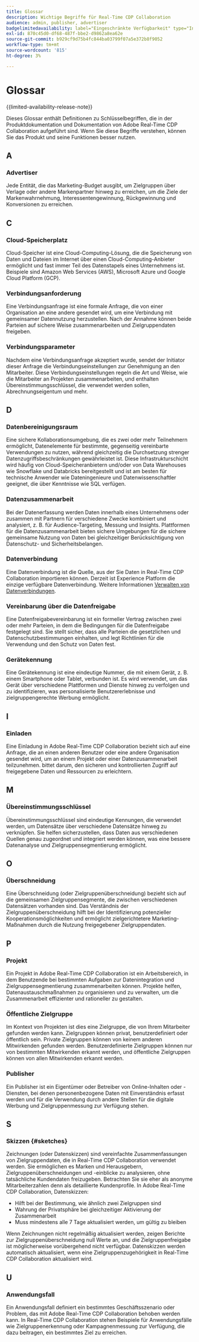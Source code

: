 ```yaml
---
title: Glossar
description: Wichtige Begriffe für Real-Time CDP Collaboration
audience: admin, publisher, advertiser
badgelimitedavailability: label="Eingeschränkte Verfügbarkeit" type="Informative" url="https://helpx.adobe.com/de/legal/product-descriptions/real-time-customer-data-platform-collaboration.html newtab=true"
exl-id: 870c45d0-df68-487f-bbe2-d9862a8ea62e
source-git-commit: b929cf9d75b4fc844ba03799f07a5e372b8f9052
workflow-type: tm+mt
source-wordcount: '815'
ht-degree: 3%

---
```


# Glossar

{{limited-availability-release-note}}

Dieses Glossar enthält Definitionen zu Schlüsselbegriffen, die in der Produktdokumentation und Dokumentation von Adobe Real-Time CDP Collaboration aufgeführt sind. Wenn Sie diese Begriffe verstehen, können Sie das Produkt und seine Funktionen besser nutzen.

## A

### Advertiser

Jede Entität, die das Marketing-Budget ausgibt, um Zielgruppen über Verlage oder andere Markenpartner hinweg zu erreichen, um die Ziele der Markenwahrnehmung, Interessentengewinnung, Rückgewinnung und Konversionen zu erreichen.

## C

### Cloud-Speicherplatz

Cloud-Speicher ist eine Cloud-Computing-Lösung, die die Speicherung von Daten und Dateien im Internet über einen Cloud-Computing-Anbieter ermöglicht und fast immer Teil des Datenstapels eines Unternehmens ist. Beispiele sind Amazon Web Services (AWS), Microsoft Azure und Google Cloud Platform (GCP).

### Verbindungsanforderung

Eine Verbindungsanfrage ist eine formale Anfrage, die von einer Organisation an eine andere gesendet wird, um eine Verbindung mit gemeinsamer Datennutzung herzustellen. Nach der Annahme können beide Parteien auf sichere Weise zusammenarbeiten und Zielgruppendaten freigeben.

### Verbindungsparameter

Nachdem eine Verbindungsanfrage akzeptiert wurde, sendet der Initiator dieser Anfrage die Verbindungseinstellungen zur Genehmigung an den Mitarbeiter. Diese Verbindungseinstellungen regeln die Art und Weise, wie die Mitarbeiter an Projekten zusammenarbeiten, und enthalten Übereinstimmungsschlüssel, die verwendet werden sollen, Abrechnungseigentum und mehr.

<!--

### Crosswalk

An identity crosswalk is a tool used to connect different identifiers across datasets to enrich your audience data with additional attributes or dimensions. It creates a bridge between different data points, allowing for a more comprehensive and cohesive view of the data.

-->

## D

### Datenbereinigungsraum

Eine sichere Kollaborationsumgebung, die es zwei oder mehr Teilnehmern ermöglicht, Datenelemente für bestimmte, gegenseitig vereinbarte Verwendungen zu nutzen, während gleichzeitig die Durchsetzung strenger Datenzugriffsbeschränkungen gewährleistet ist. Diese Infrastrukturschicht wird häufig von Cloud-Speicheranbietern und/oder von Data Warehouses wie Snowflake und Databricks bereitgestellt und ist am besten für technische Anwender wie Dateningenieure und Datenwissenschaftler geeignet, die über Kenntnisse wie SQL verfügen.

### Datenzusammenarbeit

Bei der Datenerfassung werden Daten innerhalb eines Unternehmens oder zusammen mit Partnern für verschiedene Zwecke kombiniert und analysiert, z. B. für Audience-Targeting, Messung und Insights. Plattformen für die Datenzusammenarbeit bieten sichere Umgebungen für die sichere gemeinsame Nutzung von Daten bei gleichzeitiger Berücksichtigung von Datenschutz- und Sicherheitsbelangen.

### Datenverbindung

Eine Datenverbindung ist die Quelle, aus der Sie Daten in Real-Time CDP Collaboration importieren können. Derzeit ist Experience Platform die einzige verfügbare Datenverbindung. Weitere Informationen [Verwalten von Datenverbindungen](/help/guide/setup/manage-data-connection.md).

### Vereinbarung über die Datenfreigabe

Eine Datenfreigabevereinbarung ist ein formeller Vertrag zwischen zwei oder mehr Parteien, in dem die Bedingungen für die Datenfreigabe festgelegt sind. Sie stellt sicher, dass alle Parteien die gesetzlichen und Datenschutzbestimmungen einhalten, und legt Richtlinien für die Verwendung und den Schutz von Daten fest.

### Gerätekennung

Eine Gerätekennung ist eine eindeutige Nummer, die mit einem Gerät, z. B. einem Smartphone oder Tablet, verbunden ist. Es wird verwendet, um das Gerät über verschiedene Plattformen und Dienste hinweg zu verfolgen und zu identifizieren, was personalisierte Benutzererlebnisse und zielgruppengerechte Werbung ermöglicht.

## I

### Einladen

Eine Einladung in Adobe Real-Time CDP Collaboration bezieht sich auf eine Anfrage, die an einen anderen Benutzer oder eine andere Organisation gesendet wird, um an einem Projekt oder einer Datenzusammenarbeit teilzunehmen. bittet darum, den sicheren und kontrollierten Zugriff auf freigegebene Daten und Ressourcen zu erleichtern.

<!--

## J

### Join key

In the context of identity crosswalks, a join key is a unique identifier used to match and link different identifiers across datasets, enabling the integration and unification of audience data from various sources. For example, a hashed email (HEM) can be a join key.

-->

## M

### Übereinstimmungsschlüssel

Übereinstimmungsschlüssel sind eindeutige Kennungen, die verwendet werden, um Datensätze über verschiedene Datensätze hinweg zu verknüpfen. Sie helfen sicherzustellen, dass Daten aus verschiedenen Quellen genau zugeordnet und integriert werden können, was eine bessere Datenanalyse und Zielgruppensegmentierung ermöglicht.

## O

### Überschneidung

Eine Überschneidung (oder Zielgruppenüberschneidung) bezieht sich auf die gemeinsamen Zielgruppensegmente, die zwischen verschiedenen Datensätzen vorhanden sind. Das Verständnis der Zielgruppenüberschneidung hilft bei der Identifizierung potenzieller Kooperationsmöglichkeiten und ermöglicht zielgerichtetere Marketing-Maßnahmen durch die Nutzung freigegebener Zielgruppendaten.

## P

### Projekt

Ein Projekt in Adobe Real-Time CDP Collaboration ist ein Arbeitsbereich, in dem Benutzende bei bestimmten Aufgaben zur Datenintegration und Zielgruppensegmentierung zusammenarbeiten können. Projekte helfen, Datenaustauschmaßnahmen zu organisieren und zu verwalten, um die Zusammenarbeit effizienter und rationeller zu gestalten.

### Öffentliche Zielgruppe

Im Kontext von Projekten ist dies eine Zielgruppe, die von Ihrem Mitarbeiter gefunden werden kann. Zielgruppen können privat, benutzerdefiniert oder öffentlich sein. Private Zielgruppen können von keinem anderen Mitwirkenden gefunden werden. Benutzerdefinierte Zielgruppen können nur von bestimmten Mitwirkenden erkannt werden, und öffentliche Zielgruppen können von allen Mitwirkenden erkannt werden.

### Publisher

Ein Publisher ist ein Eigentümer oder Betreiber von Online-Inhalten oder -Diensten, bei denen personenbezogene Daten mit Einverständnis erfasst werden und für die Verwendung durch andere Stellen für die digitale Werbung und Zielgruppenmessung zur Verfügung stehen.

## S

### Skizzen {#sketches}

Zeichnungen (oder Datenskizzen) sind vereinfachte Zusammenfassungen von Zielgruppendaten, die in Real-Time CDP Collaboration verwendet werden. Sie ermöglichen es Marken und Herausgebern, Zielgruppenüberschneidungen und -einblicke zu analysieren, ohne tatsächliche Kundendaten freizugeben. Betrachten Sie sie eher als anonyme Mitarbeiterzahlen denn als detaillierte Kundenprofile.
In Adobe Real-Time CDP Collaboration, Datenskizzen:

* Hilft bei der Bestimmung, wie ähnlich zwei Zielgruppen sind
* Wahrung der Privatsphäre bei gleichzeitiger Aktivierung der Zusammenarbeit
* Muss mindestens alle 7 Tage aktualisiert werden, um gültig zu bleiben

Wenn Zeichnungen nicht regelmäßig aktualisiert werden, zeigen Berichte zur Zielgruppenüberschneidung null Werte an, und die Zielgruppenfreigabe ist möglicherweise vorübergehend nicht verfügbar. Datenskizzen werden automatisch aktualisiert, wenn eine Zielgruppenzugehörigkeit in Real-Time CDP Collaboration aktualisiert wird.

## U

### Anwendungsfall

Ein Anwendungsfall definiert ein bestimmtes Geschäftsszenario oder Problem, das mit Adobe Real-Time CDP Collaboration behoben werden kann. In Real-Time CDP Collaboration stehen Beispiele für Anwendungsfälle wie Zielgruppenerkennung oder Kampagnenmessung zur Verfügung, die dazu beitragen, ein bestimmtes Ziel zu erreichen.
